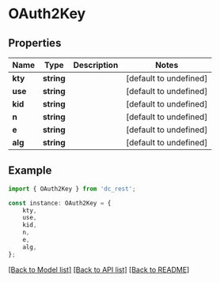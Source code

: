 # OAuth2Key


## Properties

Name | Type | Description | Notes
------------ | ------------- | ------------- | -------------
**kty** | **string** |  | [default to undefined]
**use** | **string** |  | [default to undefined]
**kid** | **string** |  | [default to undefined]
**n** | **string** |  | [default to undefined]
**e** | **string** |  | [default to undefined]
**alg** | **string** |  | [default to undefined]

## Example

```typescript
import { OAuth2Key } from 'dc_rest';

const instance: OAuth2Key = {
    kty,
    use,
    kid,
    n,
    e,
    alg,
};
```

[[Back to Model list]](../README.md#documentation-for-models) [[Back to API list]](../README.md#documentation-for-api-endpoints) [[Back to README]](../README.md)
